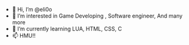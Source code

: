- 👋 Hi, I’m @eli0o
- 👀 I’m interested in Game Developing , Software engineer, And many more
- 🌱 I’m currently learning LUA, HTML, CSS, C
- 📫 HMU!!

<!---
eli0o/eli0o is a ✨ special ✨ repository because its `README.md` (this file) appears on your GitHub profile.
You can click the Preview link to take a look at your changes.
--->
